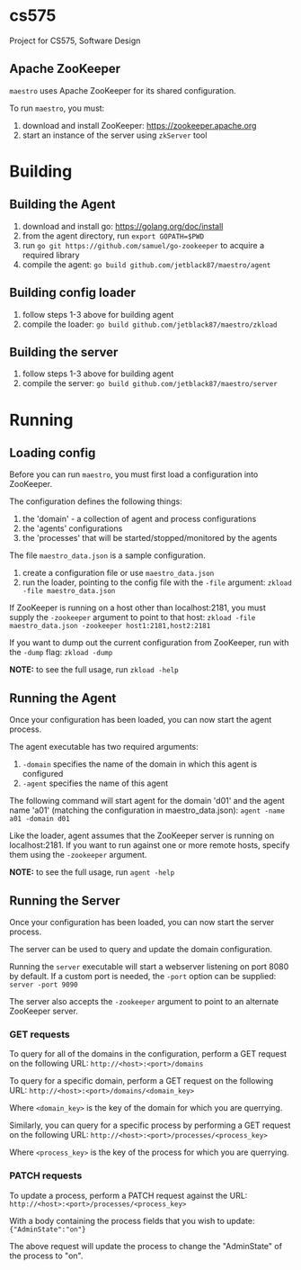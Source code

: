 cs575
=====

Project for CS575, Software Design

Apache ZooKeeper
----------------
`maestro` uses Apache ZooKeeper for its shared configuration.

To run `maestro`, you must:

1. download and install ZooKeeper: https://zookeeper.apache.org
2. start an instance of the server using `zkServer` tool

Building
========

Building the Agent
------------------
1. download and install go: https://golang.org/doc/install
2. from the agent directory, run `export GOPATH=$PWD`
3. run `go git https://github.com/samuel/go-zookeeper` to acquire a required library
4. compile the agent: `go build github.com/jetblack87/maestro/agent`

Building config loader
----------------------
1. follow steps 1-3 above for building agent
2. compile the loader: `go build github.com/jetblack87/maestro/zkload`

Building the server
-------------------
1. follow steps 1-3 above for building agent
2. compile the server: `go build github.com/jetblack87/maestro/server`

Running
=======

Loading config
--------------
Before you can run `maestro`, you must first load a configuration into ZooKeeper.

The configuration defines the following things:
1. the 'domain' - a collection of agent and process configurations
2. the 'agents' configurations
3. the 'processes' that will be started/stopped/monitored by the agents

The file `maestro_data.json` is a sample configuration.

1. create a configuration file or use `maestro_data.json`
2. run the loader, pointing to the config file with the `-file` argument: `zkload -file maestro_data.json`

If ZooKeeper is running on a host other than localhost:2181, you must supply the `-zookeeper` argument to point to that host:
`zkload -file maestro_data.json -zookeeper host1:2181,host2:2181`

If you want to dump out the current configuration from ZooKeeper, run with the `-dump` flag:
`zkload -dump`


**NOTE:** to see the full usage, run `zkload -help`

Running the Agent
-----------------
Once your configuration has been loaded, you can now start the agent process.

The agent executable has two required arguments:
1. `-domain` specifies the name of the domain in which this agent is configured
2. `-agent` specifies the name of this agent

The following command will start agent for the domain 'd01' and the agent name 'a01' (matching the configuration in maestro_data.json):
`agent -name a01 -domain d01`

Like the loader, agent assumes that the ZooKeeper server is running on localhost:2181. If you want to run against one or more remote hosts, specify them using the `-zookeeper` argument.

**NOTE:** to see the full usage, run `agent -help`

Running the Server
------------------
Once your configuration has been loaded, you can now start the server process.

The server can be used to query and update the domain configuration.

Running the `server` executable will start a webserver listening on port 8080 by default. If a custom port is needed, the `-port` option can be supplied:
`server -port 9090`

The server also accepts the `-zookeeper` argument to point to an alternate ZooKeeper server.

### GET requests

To query for all of the domains in the configuration, perform a GET request on the following URL:
`http://<host>:<port>/domains`

To query for a specific domain, perform a GET request on the following URL:
`http://<host>:<port>/domains/<domain_key>`

Where `<domain_key>` is the key of the domain for which you are querrying.

Similarly, you can query for a specific process by performing a GET request on the following URL:
`http://<host>:<port>/processes/<process_key>`

Where `<process_key>` is the key of the process for which you are querrying.


### PATCH requests

To update a process, perform a PATCH request against the URL:
`http://<host>:<port>/processes/<process_key>`

With a body containing the process fields that you wish to update:
`{"AdminState":"on"}`

The above request will update the process to change the "AdminState" of the process to "on".
